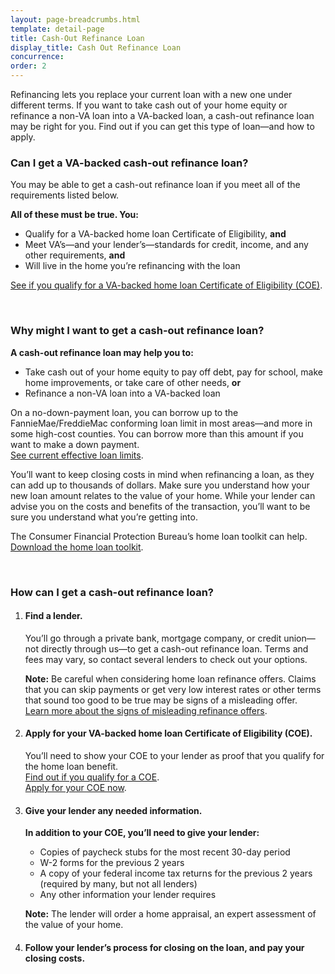```yaml
---
layout: page-breadcrumbs.html
template: detail-page
title: Cash-Out Refinance Loan
display_title: Cash Out Refinance Loan
concurrence:
order: 2
---
```


<div class="va-introtext">

Refinancing lets you replace your current loan with a new one under different terms. If you want to take cash out of your home equity or refinance a non-VA loan into a VA-backed loan, a cash-out refinance loan may be right for you. Find out if you can get this type of loan—and how to apply.

</div>

<div class="feature">

### Can I get a VA-backed cash-out refinance loan?

You may be able to get a cash-out refinance loan if you meet all of the requirements listed below.

**All of these must be true. You:**

-	Qualify for a VA-backed home loan Certificate of Eligibility, **and**
-	Meet VA’s—and your lender’s—standards for credit, income, and any other requirements, **and**
-	Will live in the home you’re refinancing with the loan

[See if you qualify for a VA-backed home loan Certificate of Eligibility (COE)](/housing-assistance/home-loans/eligibility/).
</div>

<br>

### Why might I want to get a cash-out refinance loan?

**A cash-out refinance loan may help you to:**

-	Take cash out of your home equity to pay off debt, pay for school, make home improvements, or take care of other needs, **or**
-	Refinance a non-VA loan into a VA-backed loan

On a no-down-payment loan, you can borrow up to the FannieMae/FreddieMac conforming loan limit in most areas—and more in some high-cost counties. You can borrow more than this amount if you want to make a down payment. <br>
[See current effective loan limits](https://www.benefits.va.gov/HOMELOANS/purchaseco_loan_limits.asp).

You’ll want to keep closing costs in mind when refinancing a loan, as they can add up to thousands of dollars. Make sure you understand how your new loan amount relates to the value of your home. While your lender can advise you on the costs and benefits of the transaction, you’ll want to be sure you understand what you’re getting into.

The Consumer Financial Protection Bureau’s home loan toolkit can help. <br>
[Download the home loan toolkit](http://files.consumerfinance.gov/f/201503_cfpb_your-home-loan-toolkit-web.pdf).

<br>

### How can I get a cash-out refinance loan?

<ol class="process">
<li class="process-step list-one">

#### Find a lender.

You’ll go through a private bank, mortgage company, or credit union—not directly through us—to get a cash-out refinance loan. Terms and fees may vary, so contact several lenders to check out your options.

**Note:** Be careful when considering home loan refinance offers. Claims that you can skip payments or get very low interest rates or other terms that sound too good to be true may be signs of a misleading offer. <br>
[Learn more about the signs of misleading refinance offers](https://www.blogs.va.gov/VAntage/43234/va-and-the-consumer-financial-protection-bureau-warn-against-home-loan-refinancing-offers-that-sound-too-good-to-be-true/).

</li>

<li class="process-step list-two">

#### Apply for your VA-backed home loan Certificate of Eligibility (COE).

You’ll need to show your COE to your lender as proof that you qualify for the home loan benefit. <br />
[Find out if you qualify for a COE](/housing-assistance/home-loans/eligibility/). <br />
[Apply for your COE now](/housing-assistance/home-loans/how-to-apply/).

</li>

<li class="process-step list-three">

#### Give your lender any needed information.

**In addition to your COE, you’ll need to give your lender:**
-	Copies of paycheck stubs for the most recent 30-day period
-	W-2 forms for the previous 2 years
-	A copy of your federal income tax returns for the previous 2 years (required by many, but not all lenders)
-	Any other information your lender requires

**Note:** The lender will order a home appraisal, an expert assessment of the value of your home.

</li>

<li class="process-step list-four">

#### Follow your lender’s process for closing on the loan, and pay your closing costs.

</li>
</ol>
